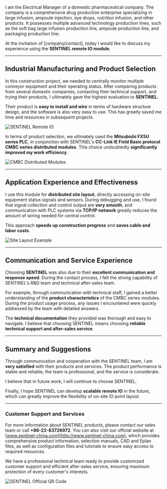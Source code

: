 I am the Electrical Manager of a domestic pharmaceutical company. The company is a comprehensive drug production enterprise specializing in large infusion, ampoule injection, eye drops, nutrition infusion, and other products. It possesses multiple advanced technology production lines, such as the soft bag large infusion production line, ampoule production line, and packaging production line.

At the invitation of [company/contact], today I would like to discuss my experience using the **SENTINEL remote IO module**.

---

## Industrial Manufacturing and Product Selection

In this construction project, we needed to centrally monitor multiple conveyor equipment and their operating status. After comparing products from several domestic companies, contacting their technical support, and trying their products, I ultimately gave the highest evaluation to **SENTINEL**.

Their product is **easy to install and wire** in terms of hardware structure design, and the software is also very easy to use. This has greatly saved me time and resources in subsequent projects.

![SENTINEL Remote IO](https://www.sentinel-china.com/vancheerfile/Images/2023/6/20230621163910023.png)

In terms of product selection, we ultimately used the **Mitsubishi FX5U series PLC**, in conjunction with SENTINEL's **CC-Link IE Field Basic protocol CMBC series distributed modules**. This choice undoubtedly **significantly improved my work efficiency**.

![CMBC Distributed Modules](https://www.sentinel-china.com/vancheerfile/Images/2023/6/20230621163940366.png)

---

## Application Experience and Effectiveness

I use this module for **distributed site layout**, directly accessing on-site equipment status signals and sensors. During debugging and use, I found that signal collection and control output are **very smooth**, and communication with PLC systems via **TCP/IP network** greatly reduces the amount of wiring needed for central control.

This approach **speeds up construction progress** and **saves cable and labor costs**.

![Site Layout Example](https://www.sentinel-china.com/vancheerfile/Images/2023/6/20230621164029069.png)

---

## Communication and Service Experience

Choosing **SENTINEL** was also due to their **excellent communication and response speed**. During the contact process, I felt the strong capability of SENTINEL's R&D team and technical after-sales team.

For example, through communication with technical staff, I gained a better understanding of the **product characteristics** of the CMBC series modules. During the product usage process, any issues I encountered were quickly addressed by the team with detailed answers.

The **technical documentation** they provided was thorough and easy to navigate. I believe that choosing SENTINEL means choosing **reliable technical support and after-sales service**.

---

## Summary and Suggestions

Through communication and cooperation with the SENTINEL team, I am **very satisfied** with their products and services. The product performance is stable and reliable, the team is professional, and the service is considerate.

I believe that in future work, I will continue to choose SENTINEL.

Finally, I hope SENTINEL can develop **scalable remote IO** in the future, which can greatly improve the flexibility of on-site IO point layout.

---

### Customer Support and Services

For more information about SENTINEL products, please contact our sales team or call **+86-22-83726972**. You can also visit our official website at [www.sentinel-china.com](http://www.sentinel-china.com), which provides comprehensive product information, selection manuals, CAD and Eplan files, as well as configuration files and tutorials to ensure easy access to required resources.

We have a professional technical team ready to provide customized customer support and efficient after-sales service, ensuring maximum protection of every customer's interests.

![SENTINEL Official QR Code](https://image.sentinel-china.com/2024-08-24-%E5%AE%98%E6%96%B9%E4%BA%8C%E7%BB%B4%E7%A0%81%E5%90%88%E9%9B%86.png)

